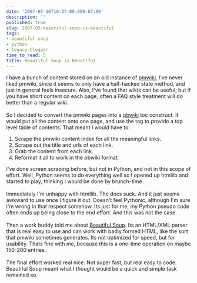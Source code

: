 ```yaml
---
date: '2007-05-16T10:37:00.000-07:00'
description: ''
published: true
slug: 2007-05-beautiful-soup-is-beautiful
tags:
- beautiful soup
- python
- legacy-blogger
time_to_read: 5
title: Beautiful Soup is Beautiful
---
```


I have a bunch of content stored on an old instance of <a href="http://www.pmwiki.org/">pmwiki.</a>  I've never liked pmwiki, since it seems to only have a half-hacked state method, and just in general feels insecure.  Also, I've found that wikis can be useful, but if you have short content on each page, often a FAQ style treatment will do better than a regular wiki.<br /><br />So I decided to convert the pmwiki pages into a <a href="http://www.pbwiki.com">pbwiki</a> toc construct.  It would put all the content onto one page, and use the  tag to provide a top level table of contents.  That meant I would have to:<br /><ol><li>Scrape the pmwiki content index for all the meaningful links.</li><li>Scrape out the title and urls of each link.</li><li>Grab the content from each link.</li><li>Reformat it all to work in the pbwiki format.</li></ol>I've done screen scraping before, but not in Python, and not in this scope of effort.  Well, Python seems to do everything well so I opened up htmllib and started to play, thinking I would be done by brunch-time.<br /><br />Immediately I'm unhappy with htmllib.  The docs suck.  And it just seems awkward to use once I figure it out.  Doesn't feel Pythonic, although I'm sure I'm wrong in that respect somehow.  Its just for me, my Python pseudo code often ends up being close to the end effort.  And this was not the case.<br /><br />Then a work buddy told me about <a href="http://www.crummy.com/software/BeautifulSoup/">Beautiful Soup</a>.  Its an HTML/XML parser that is real easy to use and can work with badly formed HTML, like the sort that pmwiki sometimes generates.  Its not optimized for speed, but for usability.  Thats fine with me, because this is a one-time operation on maybe 150-200 entries.<br /><br />The final effort worked real nice.  Not super fast, but real easy to code.  Beautiful Soup meant what I thought would be a quick and simple task remained so.